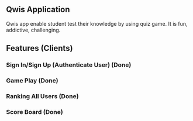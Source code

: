 ## Qwis Application

Qwis app enable student test their knowledge by using quiz game. It is fun, addictive, challenging.

## Features (Clients)

### Sign In/Sign Up (Authenticate User) (Done)

### Game Play (Done)

### Ranking All Users (Done)

### Score Board (Done)